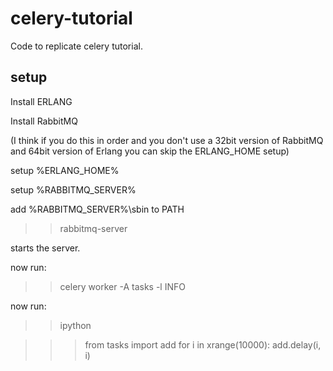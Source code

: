 celery-tutorial
===============

Code to replicate celery tutorial.

setup
-----

Install ERLANG

Install RabbitMQ

(I think if you do this in order and you don't use a 32bit version of RabbitMQ and 64bit version of Erlang you can skip the ERLANG_HOME setup)

setup %ERLANG_HOME%

setup %RABBITMQ_SERVER%

add %RABBITMQ_SERVER%\sbin to PATH

>>rabbitmq-server

starts the server.

now run:

>>celery worker -A tasks -l INFO

now run:

>>ipython

>>> from tasks import add
>>> for i in xrange(10000):
>>>   add.delay(i, i)

